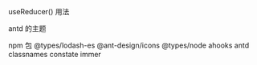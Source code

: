 useReducer() 用法

antd 的主题

npm 包
@types/lodash-es
@ant-design/icons
@types/node
ahooks
antd
classnames
constate
immer
